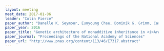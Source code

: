```yaml
---
layout: meeting
meet_date: 2017-01-06
leader: "Colin Pierce"
paper_author: "Danelle K. Seymour, Eunyoung Chae, Dominik G. Grimm, Carmen Martín Pizarro, Anette Habring-Müller, et al."
paper_year: 2016
paper_title: "Genetic architecture of nonadditive inheritance in <i>Arabidopsis thaliana</i> hybrids"
paper_journal: "Proceedings of the National Academy of Sciences"
paper_url: "http://www.pnas.org/content/113/46/E7317.abstract"
---
```

